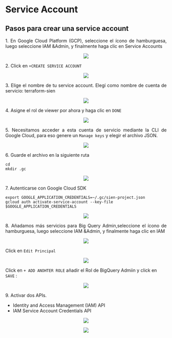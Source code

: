 # Service Account

## Pasos para crear una service account

<p align="justify">
1. En Google Cloud Platform (GCP), seleccione el ícono de hamburguesa, luego seleccione IAM &Admin, y finalmente haga clic en Service Accounts
</p>

<p align="center">
  <img src="Imagenes\IAM_sien_project.png">
</p>

<p align="justify">
2. Click en <code>+CREATE SERVICE ACCOUNT</code>
</p>
<p align="center">
  <img src="Imagenes\create_service_account.png">
</p>
<p align="justify">
3. Elige el nombre de tu service account. Elegí como nombre de cuenta de servicio: terraform-sien
</p>
<p align="center">
  <img src="Imagenes\terraform-sien.png">
</p>
<p align="justify">
4. Asigne el rol de viewer por ahora y haga clic en <code>DONE</code>
</P>

<p align="center">
  <img src="Imagenes\service_basic_viewer.png">
</p>
<p align="justify">
5.  Necesitamos acceder a esta cuenta de servicio mediante la CLI de Google Cloud, para eso genere un <CODE>Manage keys</CODE> y elegir el archivo JSON.
</p>
<p align="center">
  <img src="Imagenes\generate_key_service_account.png">
</p>

<p align="justify">
6. Guarde el archivo en la siguiente ruta 
</p>

    cd 
    mkdir .gc

<p align="center">
  <img src="Imagenes\gc_file_json.png">
</p>

<p align="justify">
7. Autenticarse con Google Cloud SDK

    export GOOGLE_APPLICATION_CREDENTIALS=~/.gc/sien-project.json
    gcloud auth activate-service-account --key-file $GOOGLE_APPLICATION_CREDENTIALS

<p align="center">
  <img src="Imagenes\export_google_credentials.png">
</p>
<p align="justify">
8. Añadamos más servicios para Big Query Admin,seleccione el ícono de hamburguesa, luego seleccione IAM &Admin, y finalmente haga clic en IAM
</p>

<p align="center">
  <img src="Imagenes\iam.png">
</p>

Click en <code>Edit Principal</code>

<p align="center">
  <img src="Imagenes\edit_permissions_terraform_sien.png">
</p>

Click en <code>+ ADD ANOHTER ROLE</code> añadir el Rol de BigQuery Admiin y click en <code>SAVE</code> :
<p align="center">
  <img src="Imagenes\more_premissions_terraform.png">
</p>

<p align="justify">
9. Activar dos APIs.
</p>


- Identity and Access Management (IAM) API
- IAM Service Account Credentials API

<p align="center">
  <img src="Imagenes\IAM_API.png">
</p>

<p align="center">
  <img src="Imagenes\IAM_API_2.png">
</p>